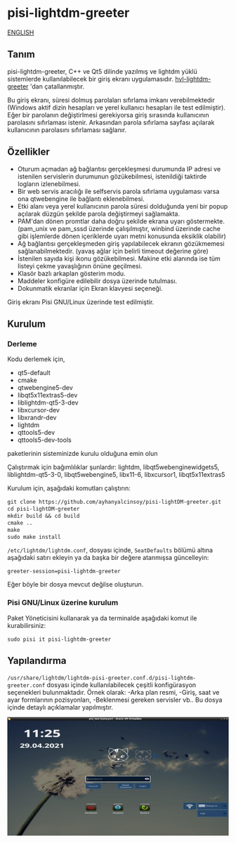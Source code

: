 # pisi-lightdm-greeter 
[ENGLISH](https://github.com/aciklab/Hvl-Lightdm-Greeter/blob/master/README_EN.md)
## Tanım

pisi-lightdm-greeter, C++ ve Qt5 dilinde yazılmış ve lightdm yüklü sistemlerde kullanılabilecek bir giriş ekranı uygulamasıdır.  [hvl-lightdm-greeter](https://github.com/aciklab/Hvl-Lightdm-Greeter) 'dan çatallanmıştır.

Bu giriş ekranı, süresi dolmuş parolaları sıfırlama imkanı verebilmektedir (Windows aktif dizin hesapları ve yerel kullanıcı hesapları ile test edilmiştir). 
Eğer bir parolanın değiştirlmesi gerekiyorsa giriş sırasında kullanıcının parolasını sıfırlaması istenir. Arkasından parola sıfırlama sayfası açılarak kullanıcının parolasını sıfırlaması sağlanır.

## Özellikler 

* Oturum açmadan ağ bağlantısı gerçekleşmesi durumunda IP adresi ve istenilen servislerin durumunun gözükebilmesi, istenildiği taktirde logların izlenebilmesi.
* Bir web servis aracılığı ile selfservis parola sıfırlama uygulaması varsa ona qtwebengine ile bağlantı eklenebilmesi.
* Etki alanı veya yerel kullanıcının parola süresi dolduğunda yeni bir popup açılarak düzgün şekilde parola değiştirmeyi sağlamakta.
* PAM'dan dönen promtlar daha doğru şekilde ekrana uyarı göstermekte. (pam_unix ve pam_sssd üzerinde çalışılmıştır, winbind üzerinde cache gibi işlemlerde dönen içeriklerde uyarı metni konusunda eksiklik olabilir)
* Ağ bağlantısı gerçekleşmeden giriş yapılabilecek ekranın gözükmemesi sağlanabilmektedir. (yavaş ağlar için belirli timeout değerine göre)
* İstenilen sayıda kişi ikonu gözükebilmesi. Makine etki alanında ise tüm listeyi çekme yavaşlığının önüne geçilmesi.
* Klasör bazlı arkaplan gösterim modu.
* Maddeler konfigüre edilebilir dosya üzerinde tutulması.
* Dokunmatik ekranlar için Ekran klavyesi seçeneği.

Giriş ekranı Pisi GNU/Linux üzerinde test edilmiştir.


## Kurulum

### Derleme

Kodu derlemek için, 
- qt5-default
- cmake
- qtwebengine5-dev 
- libqt5x11extras5-dev
- liblightdm-qt5-3-dev
- libxcursor-dev
- libxrandr-dev 
- lightdm
- qttools5-dev
- qttools5-dev-tools

paketlerinin sisteminizde kurulu olduğuna emin olun

Çalıştırmak için bağımlılıklar şunlardır: lightdm, libqt5webenginewidgets5, liblightdm-qt5-3-0, libqt5webengine5, libx11-6, libxcursor1, libqt5x11extras5

Kurulum için, aşağıdaki komutları çalıştırın:

```shell
git clone https://github.com/ayhanyalcinsoy/pisi-lightDM-greeter.git
cd pisi-lightDM-greeter
mkdir build && cd build
cmake ..
make 
sudo make install
```
 `/etc/lightdm/lightdm.conf`, dosyası içinde, `SeatDefaults` bölümü altına aşağıdaki satırı ekleyin ya da başka bir değere atanmışsa güncelleyin:

    greeter-session=pisi-lightdm-greeter

Eğer böyle bir dosya mevcut değilse oluşturun.	

### Pisi GNU/Linux üzerine kurulum

Paket Yöneticisini kullanarak ya da terminalde aşağıdaki komut ile kurabilirsiniz:
```
sudo pisi it pisi-lightdm-greeter

```

## Yapılandırma

`/usr/share/lightdm/lightdm-pisi-greeter.conf.d/pisi-lightdm-greeter.conf` dosyası içinde kullanılabilecek çeşitli konfigürasyon seçenekleri bulunmaktadır. Örnek olarak: 
	-Arka plan resmi, 
	-Giriş, saat ve ayar formlarının pozisyonları, 
	-Beklenmesi gereken servisler vb..
Bu dosya içinde detaylı açıklamalar yapılmıştır. 

<img src="https://raw.githubusercontent.com/ayhanyalcinsoy/pisi-lightDM-greeter/master/ss/screen_shoot.jpg">
